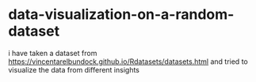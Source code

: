 # data-visualization-on-a-random-dataset

i have taken a dataset from https://vincentarelbundock.github.io/Rdatasets/datasets.html
and tried to visualize the data from different insights 
